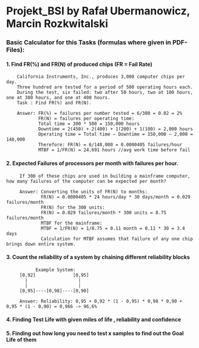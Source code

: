 # Projekt_BSI by Rafał Ubermanowicz, Marcin Rozkwitalski

### Basic Calculator for this Tasks (formulas where given in PDF-Files):

#### 1. Find FR(%) and FR(N) of produced chips (FR = Fail Rate)
        California Instruments, Inc., produces 3,000 computer chips per day.
        Three hundred are tested for a period of 500 operating hours each.
        During the test, six failed: two after 50 hours, two at 100 hours, one at 300 hours, and one at 400 hours.
        Task : Find FR(%) and FR(N).

        Answer: FR(%) = failures per number tested = 6/300 = 0.02 = 2%
                FR(N) = failures per operating time:
                Total time = 300 * 500 = 150,000 hours
                Downtime = 2(450) + 2(400) + 1(200) + 1(100) = 2,000 hours
                Operating time = Total time – Downtime = 150,000 – 2,000 = 148,000
                Therefore: FR(N) = 6/148,000 = 0.0000405 failures/hour
                MTBF = 1/FR(N) = 24,691 hours //avg work time before fail
         
#### 2. Expected Failures of processors per month with failures per hour.
         If 300 of these chips are used in building a mainframe computer, how many failures of the computer can be expected per month?
         
         Answer: Converting the units of FR(N) to months:
                 FR(N) = 0.0000405 * 24 hours/day * 30 days/month = 0.029 failures/month
                 FR(N) for the 300 units:
                 FR(N) = 0.029 failures/month * 300 units = 8.75 failures/month
                 MTBF for the mainframe:
                 MTBF = 1/FR(N) = 1/8.75 = 0.11 month = 0.11 * 30 = 3.4 days
                 Calculation for MTBF assumes that failure of any one chip brings down entire system.
         
         
#### 3. Count the reliability of a system by chaining different reliability blocks
               Example System:
         [0,92]              [0,95]
           |                   |
           |                   |
         [0,95]----[0,98]----[0,90]
    
         Answer: Reliability: 0,95 + 0,92 * (1 - 0,95) * 0,98 * 0,90 + 0,95 * (1 - 0,90) = 0,966 -> 96,6%
    
    

#### 4. Finding Test Life with given miles of life , reliability and confidence
#### 5. Finding out how long you need to test x samples to find out the Goal Life of them







